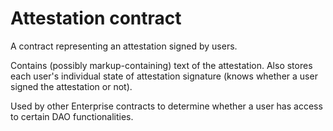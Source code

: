 # Attestation contract

A contract representing an attestation signed by users.

Contains (possibly markup-containing) text of the attestation.
Also stores each user's individual state of attestation signature (knows whether a user signed the attestation or not).

Used by other Enterprise contracts to determine whether a user has access to certain DAO functionalities.
